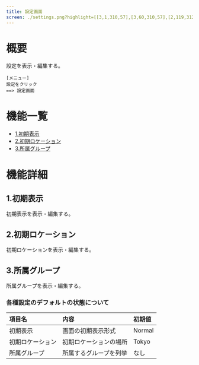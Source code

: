 ```yaml
---
title: 設定画面
screen: ./settings.png?highlight=[[3,1,310,57],[3,60,310,57],[2,119,312,339]]
---
```


# 概要

設定を表示・編集する。

```uiflows
[メニュー]
設定をクリック
==> 設定画面
```

# 機能一覧

-   [1.初期表示](#1.初期表示)
-   [2.初期ロケーション](#2.初期ロケーション)
-   [3.所属グループ](#3.所属グループ)

# 機能詳細

## 1.初期表示

初期表示を表示・編集する。

## 2.初期ロケーション

初期ロケーションを表示・編集する。

## 3.所属グループ

所属グループを表示・編集する。

### 各種設定のデフォルトの状態について

| 項目名           | 内容                   | 初期値 |
| :--------------- | :--------------------- | :----- |
| 初期表示         | 画面の初期表示形式     | Normal |
| 初期ロケーション | 初期ロケーションの場所 | Tokyo  |
| 所属グループ     | 所属するグループを列挙 | なし   |
